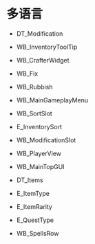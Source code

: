 #    多语言

*    DT_Modification

*    WB_InventoryToolTip

*    WB_CrafterWidget

*    WB_Fix

*    WB_Rubbish

*    WB_MainGameplayMenu

*    WB_SortSlot

*    E_InventorySort

*    WB_ModificationSlot

*    WB_PlayerView

*    WB_MainTopGUI

*    DT_Items

*    E_ItemType

*    E_ItemRarity

*    E_QuestType

*    WB_SpellsRow


